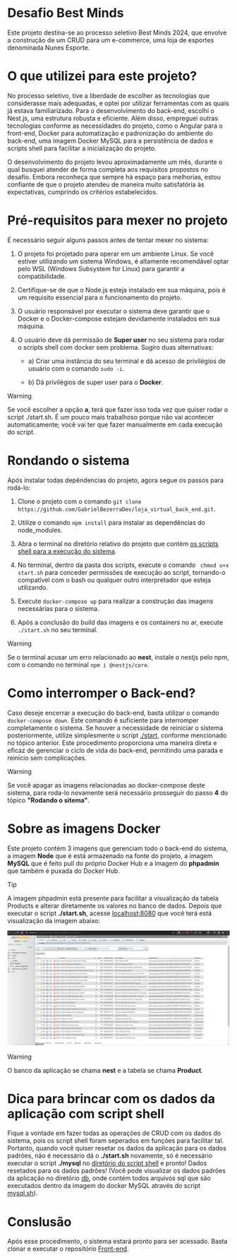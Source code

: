 # Desafio Best Minds
<p>
  Este projeto destina-se ao processo seletivo Best Minds 2024, que envolve a construção de um CRUD para um e-commerce, uma loja de esportes denominada Nunes Esporte.
</p>

# O que utilizei para este projeto?
No processo seletivo, tive a liberdade de escolher as tecnologias que considerasse mais adequadas, e optei por utilizar ferramentas com as quais já estava familiarizado. Para o desenvolvimento do back-end, escolhi o Nest.js, uma estrutura robusta e eficiente. Além disso, empreguei outras tecnologias conforme as necessidades do projeto, como o Angular para o front-end, Docker para automatização e padronização do ambiente do back-end, uma imagem Docker MySQL para a persistência de dados e scripts shell para facilitar a inicialização do projeto.

O desenvolvimento do projeto levou aproximadamente um mês, durante o qual busquei atender de forma completa aos requisitos propostos no desafio. Embora reconheça que sempre há espaço para melhorias, estou confiante de que o projeto atendeu de maneira muito satisfatória às expectativas, cumprindo os critérios estabelecidos. 

# Pré-requisitos para mexer no projeto
É necessário seguir alguns passos antes de tentar mexer no sistema:
1. O projeto foi projetado para operar em um ambiente Linux. Se você estiver utilizando um sistema Windows, é altamente recomendável optar pelo WSL (Windows Subsystem for Linux) para garantir a compatibilidade.

2. Certifique-se de que o Node.js esteja instalado em sua máquina, pois é um requisito essencial para o funcionamento do projeto.

3. O usuário responsável por executar o sistema deve garantir que o Docker e o Docker-compose estejam devidamente instalados em sua máquina.

4. O usuário deve dá permissão de **Super user** no seu sistema para rodar o scripts shell com docker sem problema. Sugiro duas alternativas:

   - a) Criar uma instância do seu terminal e dá acesso de privilégios de usuário com o comando `sudo -i`.

   - b) Dá privilégios de super user para o **Docker**.


> [!WARNING]
> Se você escolher a opção **a**, terá que fazer isso toda vez que quiser rodar o script ./start.sh. É um pouco mais trabalhoso porque não vai acontecer automaticamente; você vai ter que fazer manualmente em cada execução do script.

# Rondando o sistema
Após instalar todas depêndencias do projeto, agora segue os passos para rodá-lo:
1. Clone o projeto com o comando `git clone https://github.com/GabrielBezerraDev/loja_virtual_back_end.git`.
   
2. Utilize o comando `npm install` para instalar as dependências do node_modules.

3. Abra o terminal no diretório relativo do projeto que contém [os scripts shell para a execução do sistema](./shell).

4. No terminal, dentro da pasta dos scripts, execute o comando ` chmod u+x start.sh` para conceder permissões de execução ao script, tornando-o compatível com o bash ou qualquer outro interpretador que esteja utilizando.

5. Execute `docker-compose up` para realizar a construção das imagens necessárias para o sistema.

6. Após a conclusão do build das imagens e os containers no ar, execute `./start.sh` no seu terminal.

> [!WARNING]
> Se o terminal acusar um erro relacionado ao **nest**, instale o nestjs pelo npm, com o comando no terminal `npm i @nestjs/core`.

# Como interromper o Back-end?
Caso deseje encerrar a execução do back-end, basta utilizar o comando `docker-compose down`. Este comando é suficiente para interromper completamente o sistema. Se houver a necessidade de reiniciar o sistema posteriormente, utilize simplesmente o script [./start](./shell), conforme mencionado no tópico anterior. Este procedimento proporciona uma maneira direta e eficaz de gerenciar o ciclo de vida do back-end, permitindo uma parada e reinício sem complicações.

> [!WARNING]
> Se você apagar as imagens relacionadas ao docker-compose deste sistema, para roda-lo novamente será necessário prosseguir do passo **4** do tópico **"Rodando o sitema"**.

# Sobre as imagens Docker
Este projeto contém 3 imagens que gerenciam todo o back-end do sistema, a imagem **Node** que é está armazenado na fonte do projeto, a imagem **MySQL** que é feito pull do próprio Docker Hub e a imagem do **phpadmin** que também é puxada do Docker Hub.

> [!TIP]
> A imagem phpadmin está presente para facilitar a visualização da tabela Products e alterar diretamente os valores no banco de dados. Depois que executar o script **./start.sh**, acesse [localhost:8080](http://localhost:8080) que você terá está visualização da imagem abaixo:

![phpadminImage](/assets/imgs/phpadmin.png)

> [!WARNING]
> O banco da aplicação se chama **nest** e a tabela se chama **Product**.

# Dica para brincar com os dados da aplicação com script shell
Fique a vontade em fazer todas as operações de CRUD com os dados do sistema, pois os script shell foram seperados em funções para facilitar tal. Portanto, quando você quiser resetar os dados da aplicação para os dados padrões, não é necessário dá o **./start.sh** novamente, só é necessário executar o script **./mysql** no [diretório do script shell](./shell) e pronto! Dados resetados para os dados padrões! (Você pode visualizar os dados padrões da aplicação no diretório [db](./db), onde contém todos arquivos sql que são executados dentro da imagem do docker MySQL através do script [mysql.sh](./shell/mysql.sh)).

# Conslusão
Após esse procedimento, o sistema estará pronto para ser acessado. Basta clonar e executar o repositório [Front-end](https://github.com/GabrielBezerraDev/loja_virtual-front_end).





